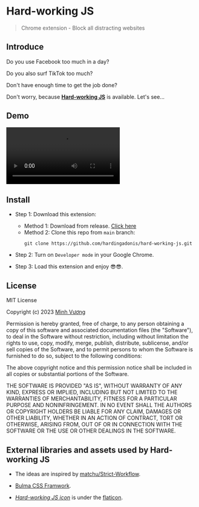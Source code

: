 # Hard-working JS
> Chrome extension - Block all distracting websites

## Introduce

Do you use Facebook too much in a day?  

Do you also surf TikTok too much?  

Don't have enough time to get the job done?

Don't worry, because [**Hard-working JS**](https://github.com/hardingadonis/hard-working-js) is available. Let's see...

## Demo

![Demo video](/assets/demo.mp4)

## Install
- Step 1: Download this extension:
    - Method 1: Download from release. [Click here](https://github.com/hardingadonis/hard-working-js/blob/releases)
    - Method 2: Clone this repo from `main` branch:  
        ```shell
        git clone https://github.com/hardingadonis/hard-working-js.git
        ```
    
- Step 2: Turn on `Developer mode` in your Google Chrome.
- Step 3: Load this extension and enjoy 😎😎.

## License

MIT License

Copyright (c) 2023 [Minh Vương](https://github.com/hardingadonis)

Permission is hereby granted, free of charge, to any person obtaining a copy
of this software and associated documentation files (the "Software"), to deal
in the Software without restriction, including without limitation the rights
to use, copy, modify, merge, publish, distribute, sublicense, and/or sell
copies of the Software, and to permit persons to whom the Software is
furnished to do so, subject to the following conditions:

The above copyright notice and this permission notice shall be included in all
copies or substantial portions of the Software.

THE SOFTWARE IS PROVIDED "AS IS", WITHOUT WARRANTY OF ANY KIND, EXPRESS OR
IMPLIED, INCLUDING BUT NOT LIMITED TO THE WARRANTIES OF MERCHANTABILITY,
FITNESS FOR A PARTICULAR PURPOSE AND NONINFRINGEMENT. IN NO EVENT SHALL THE
AUTHORS OR COPYRIGHT HOLDERS BE LIABLE FOR ANY CLAIM, DAMAGES OR OTHER
LIABILITY, WHETHER IN AN ACTION OF CONTRACT, TORT OR OTHERWISE, ARISING FROM,
OUT OF OR IN CONNECTION WITH THE SOFTWARE OR THE USE OR OTHER DEALINGS IN THE
SOFTWARE.

## External libraries and assets used by Hard-working JS

- The ideas are inspired by [matchu/Strict-Workflow](https://github.com/matchu/Strict-Workflow).

- [Bulma CSS Framwork](https://bulma.io/).

- *[Hard-working JS icon](https://github.com/hardingadonis/hard-working-js/blob/main/assets/)* is under the [flaticon](https://www.flaticon.com/free-icon/hourglass_3073484).